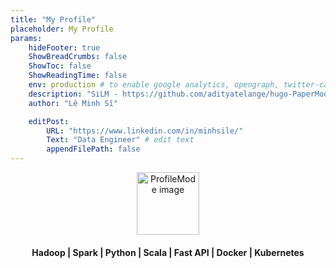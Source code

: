 ```yaml
---
title: "My Profile"
placeholder: My Profile
params:
    hideFooter: true
    ShowBreadCrumbs: false
    ShowToc: false
    ShowReadingTime: false
    env: production # to enable google analytics, opengraph, twitter-cards and schema.
    description: "SiLM - https://github.com/adityatelange/hugo-PaperMod"
    author: "Lê Minh Sĩ"

    editPost:
        URL: "https://www.linkedin.com/in/minhsile/"
        Text: "Data Engineer" # edit text
        appendFilePath: false
---
```


<div align=center>
  <img src="https://raw.githubusercontent.com/googlefonts/noto-emoji/master/svg/emoji_u1f9d1_1f3fb_200d_1f4bb.svg" alt="ProfileMode image" width="100">
</div>

<h4 align=center> Hadoop | Spark | Python | Scala | Fast API | Docker | Kubernetes </h4>
